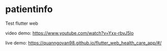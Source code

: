 # patientinfo

Test flutter web

video demo: https://www.youtube.com/watch?v=Yxx-rbvJ5lo


live demo: https://quanngovan98.github.io/flutter_web_health_care_app/#/